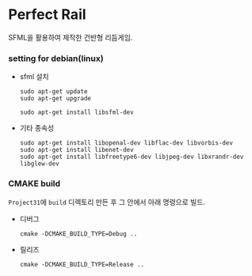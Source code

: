 # Perfect Rail
SFML을 활용하여 제작한 건반형 리듬게임.

### setting for debian(linux)
- sfml 설치
    ```
    sudo apt-get update
    sudo apt-get upgrade

    sudo apt-get install libsfml-dev
    ```
- 기타 종속성
    ```
    sudo apt-get install libopenal-dev libflac-dev libvorbis-dev
    sudo apt-get install libenet-dev
    sudo apt-get install libfreetype6-dev libjpeg-dev libxrandr-dev libglew-dev
    ```


### CMAKE build
`Project31`에 `build` 디렉토리 만든 후 그 안에서 아래 명령으로 빌드.
- 디버그
  ```
  cmake -DCMAKE_BUILD_TYPE=Debug ..
  ```
- 릴리즈
    ```
    cmake -DCMAKE_BUILD_TYPE=Release ..
    ```